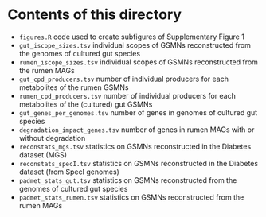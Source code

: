 # Contents of this directory

* `figures.R` code used to create subfigures of Supplementary Figure 1
* `gut_iscope_sizes.tsv` individual scopes of GSMNs reconstructed from the genomes of cultured gut species
* `rumen_iscope_sizes.tsv` individual scopes of GSMNs reconstructed from the rumen MAGs
* `gut_cpd_producers.tsv` number of individual producers for each metabolites of the rumen GSMNs
* `rumen_cpd_producers.tsv` number of individual producers for each metabolites of the (cultured) gut GSMNs
* `gut_genes_per_genomes.tsv` number of genes in genomes of cultured gut species
* `degradation_impact_genes.tsv` number of genes in rumen MAGs with or without degradation
* `reconstats_mgs.tsv` statistics on GSMNs reconstructed in the Diabetes dataset (MGS)
* `reconstats_specI.tsv` statistics on GSMNs reconstructed in the Diabetes dataset (from SpecI genomes)
* `padmet_stats_gut.tsv` statistics on GSMNs reconstructed from the genomes of cultured gut species
* `padmet_stats_rumen.tsv` statistics on GSMNs reconstructed from the rumen MAGs
